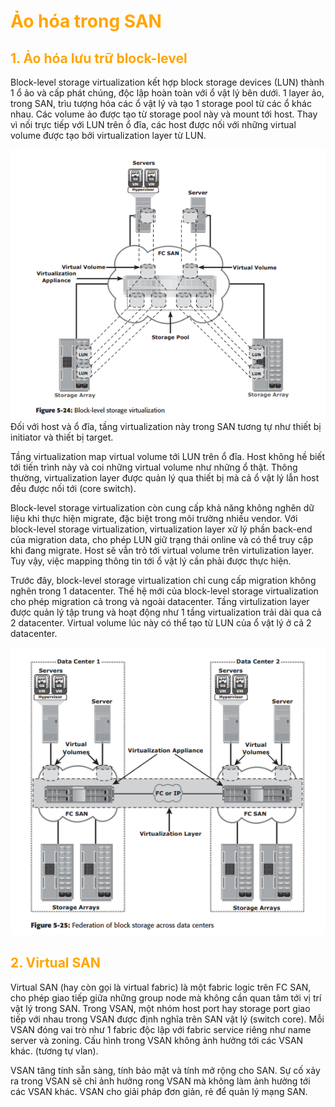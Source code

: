 <h1 style="color:orange">Ảo hóa trong SAN</h1>
<h2 style="color:orange">1. Ảo hóa lưu trữ block-level</h2>
Block-level storage virtualization kết hợp block storage devices (LUN) thành 1 ổ ảo và cấp phát chúng, độc lập hoàn toàn với ổ vật lý bên dưới. 1 layer ảo, trong SAN, trìu tượng hóa các ổ vật lý và tạo 1 storage pool từ các ổ khác nhau. Các volume ảo được tạo từ storage pool này và mount tới host. Thay vì nối trực tiếp với LUN trên ổ đĩa, các host được nối với những virtual volume được tạo bởi virtualization layer từ LUN.

![vsan1](../img/vsan1.png)<br>
Đối với host và ổ đĩa, tầng virtualization này trong SAN tương tự như thiết bị initiator và  thiết bị target. 

Tầng virtualization map virtual volume tới LUN trên ổ đĩa. Host không hề biết tới tiến trình này và coi những virtual volume như những ổ thật. Thông thường, virtualization layer được quản lý qua thiết bị mà cả ổ vật lý lẫn host đều được nối tới (core switch).

Block-level storage virtualization còn cung cấp khả năng không nghẽn dữ liệu khi thực hiện migrate, đặc biệt trong môi trường nhiều vendor. Với block-level storage virtualization, virtualization layer xử lý phần back-end của migration data, cho phép LUN giữ trạng thái online và có thể truy cập khi đang migrate. Host sẽ vẫn trỏ tới virtual volume trên virtulization layer. Tuy vậy, việc mapping thông tin tới ổ vật lý cần phải được thực hiện.

Trước đây, block-level storage virtualization chỉ cung cấp migration không nghẽn trong 1 datacenter. Thế hệ mới của block-level storage virtualization cho phép migration cả trong và ngoài datacenter. Tầng virtulization layer được quản lý tập trung và hoạt động như 1 tầng virtualization trải dài qua cả 2 datacenter. Virtual volume lúc này có thể tạo từ LUN của ổ vật lý ở cả 2 datacenter.

![vsan2](../img/vsan2.png)<br>
<h2 style="color:orange">2. Virtual SAN</h2>
Virtual SAN (hay còn gọi là virtual fabric) là một fabric logic trên FC SAN, cho phép giao tiếp giữa những group node mà không cần quan tâm tới vị trí vật lý trong SAN. Trong VSAN, một nhóm host port hay storage port giao tiếp với nhau trong VSAN được định nghĩa trên SAN vật lý (switch core). Mỗi VSAN đóng vai trò như 1 fabric độc lập với fabric service riêng như name server và zoning. Cấu hình trong VSAN không ảnh hưởng tới các VSAN khác. (tương tự vlan).

VSAN tăng tính sẵn sàng, tính bảo mật và tính mở rộng cho SAN. Sự cố xảy ra trong VSAN sẽ chỉ ảnh hưởng rong VSAN mà không làm ảnh hưởng tới các VSAN khác. VSAN cho giải pháp đơn giản, rẻ để quản lý mạng SAN.